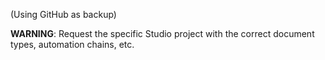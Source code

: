 (Using GitHub as backup)

**WARNING**: Request the specific Studio project with the correct document types, automation chains, etc.